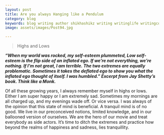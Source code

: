 ```yaml
---
layout: post
title: Are you always Hanging like a Pendulum
category: blog
keywords: blog writing author shikhashikz writing writinglife writingcommunity dailyblogpost dailyblogpostchallenge 
image: assets/images/Post94.jpg

---
```

>Highs and Lows

***“When my world was rocked, my self-esteem plummeted, Low self-esteem is the flip side of an inflated ego. If we’re not everything, we’re nothing. If I’m not great, I am terrible. The two extremes are equally problematic. Sometimes it takes the deflated ego to show you what the inflated ego thought of itself. I was humbled.”
Excerpt from Jay Shetty’s book. Think like a Monk.***

Of all these growing years, I always remember myself in highs or lows. Either I am super happy or I am extremely sad. Sometimes my mornings are all charged up, and my evenings wade off. Or vice versa. I was always of the opinion that this state of mind is beneficial. A tranquil mind is of no good. We live in our preconceived notions, limited knowledge, and in our ballooned version of ourselves. We are the hero of our movie and treat everybody as side actors. It’s time to ditch the extremes and practice how beyond the realms of happiness and sadness, lies tranquillity.
